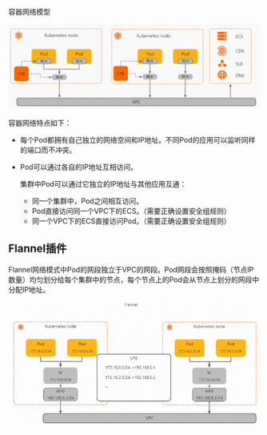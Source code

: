 容器网络模型

![容器网络模型](assets/p536990.png)

容器网络特点如下：

- 每个Pod都拥有自己独立的网络空间和IP地址。不同Pod的应用可以监听同样的端口而不冲突。

- Pod可以通过各自的IP地址互相访问。

  集群中Pod可以通过它独立的IP地址与其他应用互通：

  - 同一个集群中，Pod之间相互访问。
  - Pod直接访问同一个VPC下的ECS。（需要正确设置安全组规则）
  - 同一个VPC下的ECS直接访问Pod。（需要正确设置安全组规则）

## Flannel插件

Flannel网络模式中Pod的网段独立于VPC的网段。Pod网段会按照掩码（节点IP数量）均匀划分给每个集群中的节点，每个节点上的Pod会从节点上划分的网段中分配IP地址。

![flannel](assets/p537021.png)